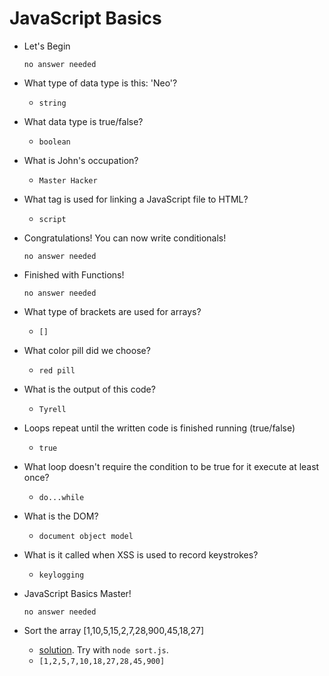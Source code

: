 # JavaScript Basics

- Let's Begin

	  no answer needed

- What type of data type is this: 'Neo'?

	- `string`

- What data type is true/false?

	- `boolean`

- What is John's occupation?

	- `Master Hacker`

- What tag is used for linking a JavaScript file to HTML?

	- `script`

- Congratulations! You can now write conditionals!

	  no answer needed

- Finished with Functions!

	  no answer needed

- What type of brackets are used for arrays?

	- `[]`

- What color pill did we choose?

	- `red pill`

- What is the output of this code?

	- `Tyrell`

- Loops repeat until the written code is finished running (true/false)

	- `true`

- What loop doesn't require the condition to be true for it execute at least once?

	- `do...while`

- What is the DOM?

	- `document object model`

- What is it called when XSS is used to record keystrokes?

	- `keylogging`

- JavaScript Basics Master!

	  no answer needed

- Sort the array [1,10,5,15,2,7,28,900,45,18,27]

	- [solution](https://github.com/edoardottt/tryhackme-ctf/blob/main/JavaScript-Basics/sort.js). Try with `node sort.js`.
	- `[1,2,5,7,10,18,27,28,45,900]`






